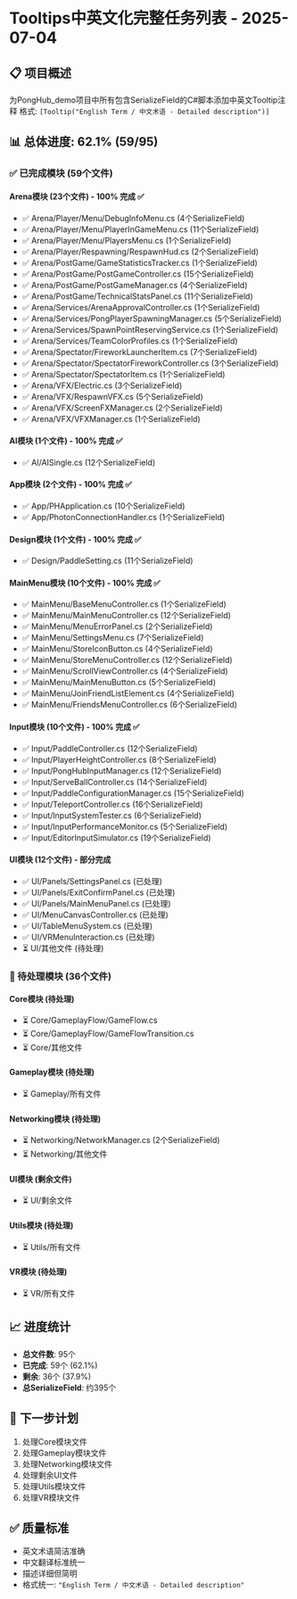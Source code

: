 # Tooltips中英文化完整任务列表 - 2025-07-04

## 📋 项目概述
为PongHub_demo项目中所有包含SerializeField的C#脚本添加中英文Tooltip注释
格式: `[Tooltip("English Term / 中文术语 - Detailed description")]`

## 📊 总体进度: 62.1% (59/95)

### ✅ 已完成模块 (59个文件)

#### Arena模块 (23个文件) - 100% 完成 ✅
- ✅ Arena/Player/Menu/DebugInfoMenu.cs (4个SerializeField)
- ✅ Arena/Player/Menu/PlayerInGameMenu.cs (11个SerializeField)
- ✅ Arena/Player/Menu/PlayersMenu.cs (1个SerializeField)
- ✅ Arena/Player/Respawning/RespawnHud.cs (2个SerializeField)
- ✅ Arena/PostGame/GameStatisticsTracker.cs (1个SerializeField)
- ✅ Arena/PostGame/PostGameController.cs (15个SerializeField)
- ✅ Arena/PostGame/PostGameManager.cs (4个SerializeField)
- ✅ Arena/PostGame/TechnicalStatsPanel.cs (11个SerializeField)
- ✅ Arena/Services/ArenaApprovalController.cs (1个SerializeField)
- ✅ Arena/Services/PongPlayerSpawningManager.cs (5个SerializeField)
- ✅ Arena/Services/SpawnPointReservingService.cs (1个SerializeField)
- ✅ Arena/Services/TeamColorProfiles.cs (1个SerializeField)
- ✅ Arena/Spectator/FireworkLauncherItem.cs (7个SerializeField)
- ✅ Arena/Spectator/SpectatorFireworkController.cs (3个SerializeField)
- ✅ Arena/Spectator/SpectatorItem.cs (1个SerializeField)
- ✅ Arena/VFX/Electric.cs (3个SerializeField)
- ✅ Arena/VFX/RespawnVFX.cs (5个SerializeField)
- ✅ Arena/VFX/ScreenFXManager.cs (2个SerializeField)
- ✅ Arena/VFX/VFXManager.cs (1个SerializeField)

#### AI模块 (1个文件) - 100% 完成 ✅
- ✅ AI/AISingle.cs (12个SerializeField)

#### App模块 (2个文件) - 100% 完成 ✅
- ✅ App/PHApplication.cs (10个SerializeField)
- ✅ App/PhotonConnectionHandler.cs (1个SerializeField)

#### Design模块 (1个文件) - 100% 完成 ✅
- ✅ Design/PaddleSetting.cs (11个SerializeField)

#### MainMenu模块 (10个文件) - 100% 完成 ✅
- ✅ MainMenu/BaseMenuController.cs (1个SerializeField)
- ✅ MainMenu/MainMenuController.cs (12个SerializeField)
- ✅ MainMenu/MenuErrorPanel.cs (2个SerializeField)
- ✅ MainMenu/SettingsMenu.cs (7个SerializeField)
- ✅ MainMenu/StoreIconButton.cs (4个SerializeField)
- ✅ MainMenu/StoreMenuController.cs (12个SerializeField)
- ✅ MainMenu/ScrollViewController.cs (4个SerializeField)
- ✅ MainMenu/MainMenuButton.cs (5个SerializeField)
- ✅ MainMenu/JoinFriendListElement.cs (4个SerializeField)
- ✅ MainMenu/FriendsMenuController.cs (6个SerializeField)

#### Input模块 (10个文件) - 100% 完成 ✅
- ✅ Input/PaddleController.cs (12个SerializeField)
- ✅ Input/PlayerHeightController.cs (8个SerializeField)
- ✅ Input/PongHubInputManager.cs (12个SerializeField)
- ✅ Input/ServeBallController.cs (14个SerializeField)
- ✅ Input/PaddleConfigurationManager.cs (15个SerializeField)
- ✅ Input/TeleportController.cs (16个SerializeField)
- ✅ Input/InputSystemTester.cs (6个SerializeField)
- ✅ Input/InputPerformanceMonitor.cs (5个SerializeField)
- ✅ Input/EditorInputSimulator.cs (19个SerializeField)

#### UI模块 (12个文件) - 部分完成
- ✅ UI/Panels/SettingsPanel.cs (已处理)
- ✅ UI/Panels/ExitConfirmPanel.cs (已处理)
- ✅ UI/Panels/MainMenuPanel.cs (已处理)
- ✅ UI/MenuCanvasController.cs (已处理)
- ✅ UI/TableMenuSystem.cs (已处理)
- ✅ UI/VRMenuInteraction.cs (已处理)
- ⏳ UI/其他文件 (待处理)

### 🔄 待处理模块 (36个文件)

#### Core模块 (待处理)
- ⏳ Core/GameplayFlow/GameFlow.cs
- ⏳ Core/GameplayFlow/GameFlowTransition.cs
- ⏳ Core/其他文件

#### Gameplay模块 (待处理)
- ⏳ Gameplay/所有文件

#### Networking模块 (待处理)
- ⏳ Networking/NetworkManager.cs (2个SerializeField)
- ⏳ Networking/其他文件

#### UI模块 (剩余文件)
- ⏳ UI/剩余文件

#### Utils模块 (待处理)
- ⏳ Utils/所有文件

#### VR模块 (待处理)
- ⏳ VR/所有文件

## 📈 进度统计
- **总文件数**: 95个
- **已完成**: 59个 (62.1%)
- **剩余**: 36个 (37.9%)
- **总SerializeField**: 约395个

## 🎯 下一步计划
1. 处理Core模块文件
2. 处理Gameplay模块文件
3. 处理Networking模块文件
4. 处理剩余UI文件
5. 处理Utils模块文件
6. 处理VR模块文件

## ✅ 质量标准
- 英文术语简洁准确
- 中文翻译标准统一
- 描述详细但简明
- 格式统一: `"English Term / 中文术语 - Detailed description"`